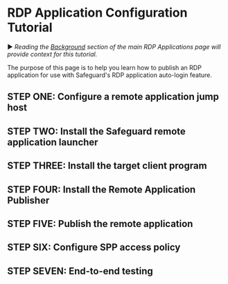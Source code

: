 # RDP Application Configuration Tutorial

:arrow_forward: *Reading the [Background](https://github.com/OneIdentity/SafeguardAutomation/tree/master/RDP%20Applications#background) section of the main RDP Applications page will provide context for this tutorial.*

The purpose of this page is to help you learn how to publish an RDP application for use with Safeguard's RDP application auto-login feature.

## STEP ONE: Configure a remote application jump host

## STEP TWO: Install the Safeguard remote application launcher

## STEP THREE: Install the target client program

## STEP FOUR: Install the Remote Application Publisher

## STEP FIVE: Publish the remote application

## STEP SIX: Configure SPP access policy

## STEP SEVEN: End-to-end testing
